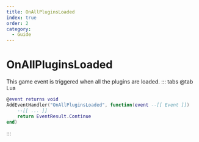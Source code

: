 ```yaml
---
title: OnAllPluginsLoaded
index: true
order: 2
category:
  - Guide
---
```


# OnAllPluginsLoaded
This game event is triggered when all the plugins are loaded.
::: tabs
@tab Lua
```lua
@event returns void
AddEventHandler("OnAllPluginsLoaded", function(event --[[ Event ]])
    --[[ ... ]]
    return EventResult.Continue
end)
```

:::